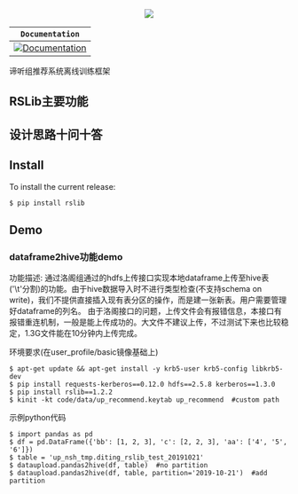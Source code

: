 <div align="center">
  <img src="https://tva1.sinaimg.cn/large/006y8mN6ly1g7173kbi84j306602odg9.jpg
">
</div>

| **`Documentation`** |
|-----------------|
| [![Documentation](https://img.shields.io/badge/api-reference-blue.svg)](https://www.tensorflow.org/api_docs/) |
谛听组推荐系统离线训练框架

<!--[TensorFlow](https://www.tensorflow.org/) is an end-to-end open source platform-->
<!--for machine learning. It has a comprehensive, flexible ecosystem of-->
<!--[tools](https://www.tensorflow.org/resources/tools),-->
<!--[libraries](https://www.tensorflow.org/resources/libraries-extensions), and-->
<!--[community](https://www.tensorflow.org/community) resources that lets-->
<!--researchers push the state-of-the-art in ML and developers easily build and-->
<!--deploy ML powered applications.-->

<!--TensorFlow was originally developed by researchers and engineers working on the-->
<!--Google Brain team within Google's Machine Intelligence Research organization for-->
<!--the purposes of conducting machine learning and deep neural networks research.-->
<!--The system is general enough to be applicable in a wide variety of other-->
<!--domains, as well.-->

<!--TensorFlow provides stable [Python](https://www.tensorflow.org/api_docs/python)-->
<!--and [C++](https://www.tensorflow.org/api_docs/cc) APIs, as well as-->
<!--non-guaranteed backwards compatible API for-->
<!--[other languages](https://www.tensorflow.org/api_docs).-->

<!--Keep up-to-date with release announcements and security updates by subscribing-->
<!--to-->
<!--[announce@tensorflow.org](https://groups.google.com/a/tensorflow.org/forum/#!forum/announce).-->
<!--See all the [mailing lists](https://www.tensorflow.org/community/forums).-->

## RSLib主要功能 

## 设计思路十问十答

## Install

<!--See the [TensorFlow install guide](https://www.tensorflow.org/install) for the-->
<!--[pip package](https://www.tensorflow.org/install/pip), to-->
<!--[enable GPU support](https://www.tensorflow.org/install/gpu), use a-->
<!--[Docker container](https://www.tensorflow.org/install/docker), and-->
<!--[build from source](https://www.tensorflow.org/install/source).-->

To install the current release:

```
$ pip install rslib
```

## Demo
### dataframe2hive功能demo
功能描述:
通过洛阁组通过的hdfs上传接口实现本地dataframe上传至hive表('\t'分割)的功能。由于hive数据导入时不进行类型检查(不支持schema on write)，我们不提供直接插入现有表分区的操作，而是建一张新表。用户需要管理好dataframe的列名。
由于洛阁接口的问题，上传文件会有报错信息，本接口有报错重连机制，一般是能上传成功的。大文件不建议上传，不过测试下来也比较稳定，1.3G文件能在10分钟内上传完成。

环境要求(在user_profile/basic镜像基础上)
```
$ apt-get update && apt-get install -y krb5-user krb5-config libkrb5-dev
$ pip install requests-kerberos==0.12.0 hdfs==2.5.8 kerberos==1.3.0
$ pip install rslib==1.2.2
$ kinit -kt code/data/up_recommend.keytab up_recommend  #custom path
```
示例python代码
```
$ import pandas as pd
$ df = pd.DataFrame({'bb': [1, 2, 3], 'c': [2, 2, 3], 'aa': ['4', '5', '6']})
$ table = 'up_nsh_tmp.diting_rslib_test_20191021'
$ dataupload.pandas2hive(df, table)  #no partition
$ dataupload.pandas2hive(df, table, partition='2019-10-21')  #add partition
```
